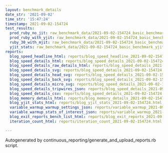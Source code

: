 ```yaml
---
layout: benchmark_details
date_str: '2021-09-02'
time_str: '15:47:24'
timestamp: 2021-09-02-154724
test_results:
  prod_ruby_no_jit: raw_benchmark_data/2021-09-02-154724_basic_benchmark_prod_ruby_no_jit.json
  prod_ruby_with_yjit: raw_benchmark_data/2021-09-02-154724_basic_benchmark_prod_ruby_with_yjit.json
  ruby_30_with_mjit: raw_benchmark_data/2021-09-02-154724_basic_benchmark_ruby_30_with_mjit.json
  yjit_stats: raw_benchmark_data/2021-09-02-154724_basic_benchmark_yjit_stats.json
reports:
  blog_speed_headline_html: reports/blog_speed_headline_2021-09-02-154724.html
  blog_speed_details_html: reports/blog_speed_details_2021-09-02-154724.html
  blog_speed_details_raw_details_html: reports/blog_speed_details_2021-09-02-154724.raw_details.html
  blog_speed_details_svg: reports/blog_speed_details_2021-09-02-154724.svg
  blog_speed_details_head_svg: reports/blog_speed_details_2021-09-02-154724.head.svg
  blog_speed_details_back_svg: reports/blog_speed_details_2021-09-02-154724.back.svg
  blog_speed_details_micro_svg: reports/blog_speed_details_2021-09-02-154724.micro.svg
  blog_speed_details_tripwires_json: reports/blog_speed_details_2021-09-02-154724.tripwires.json
  blog_speed_details_csv: reports/blog_speed_details_2021-09-02-154724.csv
  blog_memory_details_html: reports/blog_memory_details_2021-09-02-154724.html
  blog_yjit_stats_html: reports/blog_yjit_stats_2021-09-02-154724.html
  variable_warmup_warmup_settings_json: reports/variable_warmup_2021-09-02-154724.warmup_settings.json
  variable_warmup_stats_of_interest_json: reports/variable_warmup_2021-09-02-154724.stats_of_interest.json
  blog_exit_reports_bench_list_html: reports/blog_exit_reports_2021-09-02-154724.bench_list.html
  iteration_count_html: reports/iteration_count_2021-09-02-154724.html

---
```

Autogenerated by continuous_reporting/generate_and_upload_reports.rb script.
